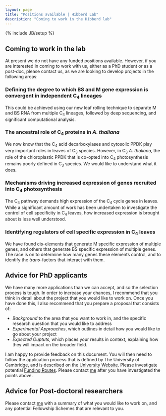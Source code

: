 ```yaml
---
layout: page
title: "Positions available | Hibberd Lab"
description: "Coming to work in the Hibberd lab"
---
```

{% include JB/setup %}

## Coming to work in the lab

At present we do not have any funded positions available. However, if you are interested in coming to work with us, either as a PhD student or as a post-doc, please contact us, as we are looking to develop projects in the following areas:

### Defining the degree to which BS and M gene expression is convergent in independent C<sub>4</sub> lineages

<p>This could be achieved using our new leaf rolling technique to separate M and BS RNA from multiple C<sub>4</sub> lineages, followed by deep sequencing, and significant computational analysis. </p>

### The ancestral role of C<sub>4</sub> proteins in <i>A. thaliana</i>

<p>We now know that the C<sub>4</sub> acid decarboxylases and cytosolic PPDK play very important roles in leaves of C<sub>3</sub> species. However, in C<sub>3</sub>  <i>A. thaliana</i>, the role of the chloroplastic PPDK that is co-opted into C<sub>4</sub> photosynthesis remains poorly defined in C<sub>3</sub> species. We would like to understand what it does. </p>

### Mechanisms driving increased expression of genes recruited into C<sub>4</sub> photosynthesis

<p>The C<sub>4</sub> pathway demands high expression of the C<sub>4</sub> cycle genes in leaves. While a significant amount of work has been undertaken to investigate the control of cell specificity in C<sub>4</sub> leaves, how increased expression is brought about is less well understood. </p>

### Identifying regulators of cell specific expression in C<sub>4</sub> leaves

<p>We have found cis-elements that generate M specific expression of multiple genes, and others that generate BS specific expression of multiple genes. The race is on to determine how many genes these elements control, and to identify the <i>trans</i>-factors that interact with them. </p>

## Advice for PhD applicants

We have many more applications than we can accept, and so the selection process is tough. In order to increase your chances, I recommend that you think in detail about the project that you would like to work on. Once you have done this, I also recommend that you prepare a proposal that consists of:

* *Background* to the area that you want to work in, and the specific research question that you would like to address
* *Experimental Approaches*, which outlines in detail how you would like to go about your project
* *Expected Ouptuts*, which places your results in context, explaining how they will impact on the broader field. 

I am happy to provide feedback on this document. You will then need to follow the application process that is defined by The University of Cambridge, and is described on the [University Website](https://www.admin.cam.ac.uk/students/gradadmissions/prospec/). Please investigate potential [Funding Routes]( https://www.admin.cam.ac.uk/students/gradadmissions/prospec/). Please contact [me](jmh65@cam.ac.uk) after you have investigated the points above.


## Advice for Post-doctoral researchers

Please contact [me](jmh65@cam.ac.uk) with a summary of what you would like to work on, and any potential Fellowship Schemes that are relevant to you.



